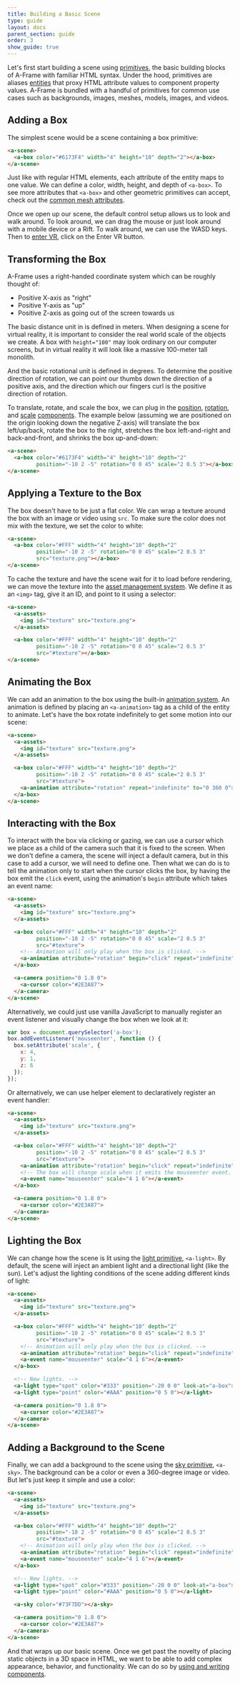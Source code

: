 ```yaml
---
title: Building a Basic Scene
type: guide
layout: docs
parent_section: guide
order: 3
show_guide: true
---
```


Let's first start building a scene using [primitives][primitives], the basic building blocks of A-Frame with familiar HTML syntax. Under the hood, primitives are aliases [entities][entity] that proxy HTML attribute values to component property values. A-Frame is bundled with a handful of primitives for common use cases such as backgrounds, images, meshes, models, images, and videos.

## Adding a Box

The simplest scene would be a scene containing a box primitive:

```html
<a-scene>
  <a-box color="#6173F4" width="4" height="10" depth="2"></a-box>
</a-scene>
```

Just like with regular HTML elements, each attribute of the entity maps to one value. We can define a color, width, height, and depth of `<a-box>`. To see more attributes that `<a-box>` and other geometric primitives can accept, check out the [common mesh attributes][mesh].

Once we open up our scene, the default control setup allows us to look and walk around. To look around, we can drag the mouse or just look around with a mobile device or a Rift. To walk around, we can use the WASD keys. Then to [enter VR][mozvr], click on the Enter VR button.

## Transforming the Box

A-Frame uses a right-handed coordinate system which can be roughly thought of:

- Positive X-axis as "right"
- Positive Y-axis as "up"
- Positive Z-axis as going out of the screen towards us

The basic distance unit in is defined in meters. When designing a scene for virtual reality, it is important to consider the real world scale of the objects we create. A box with `height="100"` may look ordinary on our computer screens, but in virtual reality it will look like a massive 100-meter tall monolith.

And the basic rotational unit is defined in degrees. To determine the positive direction of rotation, we can point our thumbs down the direction of a positive axis, and the direction which our fingers curl is the positive direction of rotation.

To translate, rotate, and scale the box, we can plug in the [position][position], [rotation][rotation], and [scale][scale] [components][component]. The example below (assuming we are positioned on the origin looking down the negative Z-axis) will translate the box left/up/back, rotate the box to the right, stretches the box left-and-right and back-and-front, and shrinks the box up-and-down:

```html
<a-scene>
  <a-box color="#6173F4" width="4" height="10" depth="2"
         position="-10 2 -5" rotation="0 0 45" scale="2 0.5 3"></a-box>
</a-scene>
```

## Applying a Texture to the Box

The box doesn't have to be just a flat color. We can wrap a texture around the box with an image or video using `src`. To make sure the color does not mix with the texture, we set the color to white:

```html
<a-scene>
  <a-box color="#FFF" width="4" height="10" depth="2"
         position="-10 2 -5" rotation="0 0 45" scale="2 0.5 3"
         src="texture.png"></a-box>
</a-scene>
```

To cache the texture and have the scene wait for it to load before rendering, we can move the texture into the [asset management system][asset]. We define it as an `<img>` tag, give it an ID, and point to it using a selector:

```html
<a-scene>
  <a-assets>
    <img id="texture" src="texture.png">
  </a-assets>

  <a-box color="#FFF" width="4" height="10" depth="2"
         position="-10 2 -5" rotation="0 0 45" scale="2 0.5 3"
         src="#texture"></a-box>
</a-scene>
```

## Animating the Box

We can add an animation to the box using the built-in [animation system][animation]. An animation is defined by placing an `<a-animation>` tag as a child of the entity to animate. Let's have the box rotate indefinitely to get some motion into our scene:

```html
<a-scene>
  <a-assets>
    <img id="texture" src="texture.png">
  </a-assets>

  <a-box color="#FFF" width="4" height="10" depth="2"
         position="-10 2 -5" rotation="0 0 45" scale="2 0.5 3"
         src="#texture">
    <a-animation attribute="rotation" repeat="indefinite" to="0 360 0"></a-animation>
  </a-box>
</a-scene>
```

## Interacting with the Box

To interact with the box via clicking or gazing, we can use a cursor which we place as a child of the camera such that it is fixed to the screen. When we don't define a camera, the scene will inject a default camera, but in this case to add a cursor, we will need to define one. Then what we can do is to tell the animation only to start when the cursor clicks the box, by having the box emit the `click` event, using the animation's `begin` attribute which takes an event name:

```html
<a-scene>
  <a-assets>
    <img id="texture" src="texture.png">
  </a-assets>

  <a-box color="#FFF" width="4" height="10" depth="2"
         position="-10 2 -5" rotation="0 0 45" scale="2 0.5 3"
         src="#texture">
    <!-- Animation will only play when the box is clicked. -->
    <a-animation attribute="rotation" begin="click" repeat="indefinite" to="0 360 0"></a-animation>
  </a-box>

  <a-camera position="0 1.8 0">
    <a-cursor color="#2E3A87">
  </a-camera>
</a-scene>
```

Alternatively, we could just use vanilla JavaScript to manually register an event listener and visually change the box when we look at it:

```js
var box = document.querySelector('a-box');
box.addEventListener('mouseenter', function () {
  box.setAttribute('scale', {
    x: 4,
    y: 1,
    z: 6
  });
});
```

Or alternatively, we can use [<a-event>][events] helper element to declaratively register an event handler:

```html
<a-scene>
  <a-assets>
    <img id="texture" src="texture.png">
  </a-assets>

  <a-box color="#FFF" width="4" height="10" depth="2"
         position="-10 2 -5" rotation="0 0 45" scale="2 0.5 3"
         src="#texture">
    <a-animation attribute="rotation" begin="click" repeat="indefinite" to="0 360 0"></a-animation>
    <!-- The box will change scale when it emits the mouseenter event. -->
    <a-event name="mouseenter" scale="4 1 6"></a-event>
  </a-box>

  <a-camera position="0 1.8 0">
    <a-cursor color="#2E3A87">
  </a-camera>
</a-scene>
```

## Lighting the Box

We can change how the scene is lit using the [light primitive][light], `<a-light>`. By default, the scene will inject an ambient light and a directional light (like the sun). Let's adjust the lighting conditions of the scene adding different kinds of light:

```html
<a-scene>
  <a-assets>
    <img id="texture" src="texture.png">
  </a-assets>

  <a-box color="#FFF" width="4" height="10" depth="2"
         position="-10 2 -5" rotation="0 0 45" scale="2 0.5 3"
         src="#texture">
    <!-- Animation will only play when the box is clicked. -->
    <a-animation attribute="rotation" begin="click" repeat="indefinite" to="0 360 0"></a-animation>
    <a-event name="mouseenter" scale="4 1 6"></a-event>
  </a-box>

  <!-- New lights. -->
  <a-light type="spot" color="#333" position="-20 0 0" look-at="a-box"></a-light>
  <a-light type="point" color="#AAA" position="0 5 0"></a-light>

  <a-camera position="0 1.8 0">
    <a-cursor color="#2E3A87">
  </a-camera>
</a-scene>
```

## Adding a Background to the Scene

Finally, we can add a background to the scene using the [sky primitive][sky], `<a-sky>`. The background can be a color or even a 360-degree image or video. But let's just keep it simple and use a color:

```html
<a-scene>
  <a-assets>
    <img id="texture" src="texture.png">
  </a-assets>

  <a-box color="#FFF" width="4" height="10" depth="2"
         position="-10 2 -5" rotation="0 0 45" scale="2 0.5 3"
         src="#texture">
    <!-- Animation will only play when the box is clicked. -->
    <a-animation attribute="rotation" begin="click" repeat="indefinite" to="0 360 0"></a-animation>
    <a-event name="mouseenter" scale="4 1 6"></a-event>
  </a-box>

  <!-- New lights. -->
  <a-light type="spot" color="#333" position="-20 0 0" look-at="a-box"></a-light>
  <a-light type="point" color="#AAA" position="0 5 0"></a-light>

  <a-sky color="#73F7DD"></a-sky>

  <a-camera position="0 1.8 0">
    <a-cursor color="#2E3A87">
  </a-camera>
</a-scene>
```

And that wraps up our basic scene. Once we get past the novelty of placing static objects in a 3D space in HTML, we want to be able to add complex appearance, behavior, and functionality. We can do so by [using and writing components][next].

[animation]: ../core/animation.md
[asset]: ../core/asset-management-system.md
[component]: ../core/component.md
[entity]: ../core/entity.md
[events]: ../extras/declarative-events.md
[light]: ../primitives/a-light.md
[mesh]: ../primitives/mesh-attributes.md
[mozvr]: http://mozvr.com/#start
[next]: ./using-and-writing-components.md
[position]: ../components/position.md
[primitives]: ../primitives/
[rotation]: ../components/rotation.md
[scale]: ../components/scale.md
[sky]: ../primitives/sky.md
[threejs]: http://threejs.org
